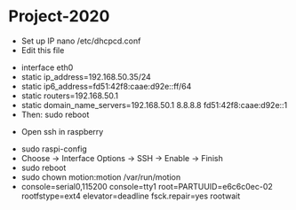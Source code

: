 # Project-2020
* Set up IP
nano /etc/dhcpcd.conf 
* Edit this file
- interface eth0
- static ip_address=192.168.50.35/24
- static ip6_address=fd51:42f8:caae:d92e::ff/64
- static routers=192.168.50.1
- static domain_name_servers=192.168.50.1 8.8.8.8 fd51:42f8:caae:d92e::1
- Then: sudo reboot
* Open ssh in raspberry 
- sudo raspi-config
- Choose -> Interface Options -> SSH -> Enable -> Finish
- sudo reboot
- sudo chown motion:motion /var/run/motion
- console=serial0,115200 console=tty1 root=PARTUUID=e6c6c0ec-02 rootfstype=ext4 elevator=deadline fsck.repair=yes rootwait
